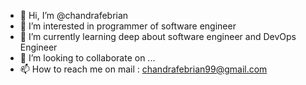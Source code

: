 - 👋 Hi, I’m @chandrafebrian
- 👀 I’m interested in programmer of software engineer
- 🌱 I’m currently learning deep about software engineer and DevOps Engineer
- 💞️ I’m looking to collaborate on ...
- 📫 How to reach me on mail : chandrafebrian99@gmail.com

<!---
chandrafebrian/chandrafebrian is a ✨ special ✨ repository because its `README.md` (this file) appears on your GitHub profile.
You can click the Preview link to take a look at your changes.
--->
